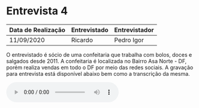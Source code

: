 # Entrevista 4

| Data de Realização | Entrevistado | Entrevistador   |
| ------------------ | ------------ | ---------------- |
| 11/09/2020         | Ricardo      | Pedro Igor |

O entrevistado é sócio de uma confeitaria que trabalha com bolos, doces e salgados desde 2011. A confeitaria é localizada no Bairro Asa Norte - DF, porém realiza vendas em todo o DF por meio das redes sociais. A gravação para entrevista está disponível abaixo bem como a transcrição da mesma.

<audio controls>
  <source src="https://unbarqdsw.github.io/2020.1_G12_Stock/assets/audios/interview/entrevistaRicardo.wav" type="audio/mpeg">
</audio>